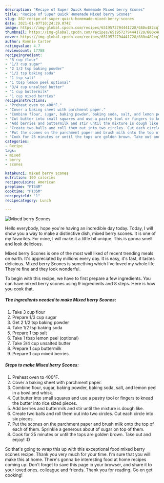 ```yaml
---
description: "Recipe of Super Quick Homemade Mixed berry Scones"
title: "Recipe of Super Quick Homemade Mixed berry Scones"
slug: 882-recipe-of-super-quick-homemade-mixed-berry-scones
date: 2021-01-07T10:24:29.074Z
image: https://img-global.cpcdn.com/recipes/6519572794441728/680x482cq70/mixed-berry-scones-recipe-main-photo.jpg
thumbnail: https://img-global.cpcdn.com/recipes/6519572794441728/680x482cq70/mixed-berry-scones-recipe-main-photo.jpg
cover: https://img-global.cpcdn.com/recipes/6519572794441728/680x482cq70/mixed-berry-scones-recipe-main-photo.jpg
author: Ronnie Carter
ratingvalue: 4.7
reviewcount: 17788
recipeingredient:
- "3 cup flour"
- "1/3 cup sugar"
- "2 1/2 tsp baking powder"
- "1/2 tsp baking soda"
- "1 tsp salt"
- "1 tbsp lemon peel optional"
- "3/4 cup unsalted butter"
- "1 cup buttermilk"
- "1 cup mixed berries"
recipeinstructions:
- "Preheat oven to 400°F."
- "Cover a baking sheet with parchment paper."
- "Combine flour, sugar, baking powder, baking soda, salt, and lemon peel in a bowl and whisk."
- "Cut butter into small squares and use a pastry tool or fingers to knead the butter into rice sized pieces."
- "Add berries and buttermilk and stir until the mixture is dough like."
- "Create two balls and roll them out into two circles. Cut each circle into six pieces."
- "Put the scones on the parchment paper and brush milk onto the top of each of them. Sprinkle a generous about of sugar on top of them."
- "Cook for 25 minutes or until the tops are golden brown. Take out and enjoy! :D"
categories:
- Recipe
tags:
- mixed
- berry
- scones

katakunci: mixed berry scones 
nutrition: 160 calories
recipecuisine: American
preptime: "PT34M"
cooktime: "PT35M"
recipeyield: "1"
recipecategory: Lunch

---
```



![Mixed berry Scones](https://img-global.cpcdn.com/recipes/6519572794441728/680x482cq70/mixed-berry-scones-recipe-main-photo.jpg)

Hello everybody, hope you're having an incredible day today. Today, I will show you a way to make a distinctive dish, mixed berry scones. It is one of my favorites. For mine, I will make it a little bit unique. This is gonna smell and look delicious.

Mixed berry Scones is one of the most well liked of recent trending meals on earth. It's appreciated by millions every day. It is easy, it's fast, it tastes delicious. Mixed berry Scones is something which I've loved my whole life. They're fine and they look wonderful.




To begin with this recipe, we have to first prepare a few ingredients. You can have mixed berry scones using 9 ingredients and 8 steps. Here is how you cook that.

<!--inarticleads1-->

##### The ingredients needed to make Mixed berry Scones:

1. Take 3 cup flour
1. Prepare 1/3 cup sugar
1. Get 2 1/2 tsp baking powder
1. Take 1/2 tsp baking soda
1. Prepare 1 tsp salt
1. Take 1 tbsp lemon peel (optional)
1. Take 3/4 cup unsalted butter
1. Prepare 1 cup buttermilk
1. Prepare 1 cup mixed berries




<!--inarticleads2-->

##### Steps to make Mixed berry Scones:

1. Preheat oven to 400°F.
1. Cover a baking sheet with parchment paper.
1. Combine flour, sugar, baking powder, baking soda, salt, and lemon peel in a bowl and whisk.
1. Cut butter into small squares and use a pastry tool or fingers to knead the butter into rice sized pieces.
1. Add berries and buttermilk and stir until the mixture is dough like.
1. Create two balls and roll them out into two circles. Cut each circle into six pieces.
1. Put the scones on the parchment paper and brush milk onto the top of each of them. Sprinkle a generous about of sugar on top of them.
1. Cook for 25 minutes or until the tops are golden brown. Take out and enjoy! :D




So that's going to wrap this up with this exceptional food mixed berry scones recipe. Thank you very much for your time. I'm sure that you will make this at home. There's gonna be interesting food at home recipes coming up. Don't forget to save this page in your browser, and share it to your loved ones, colleague and friends. Thank you for reading. Go on get cooking!
